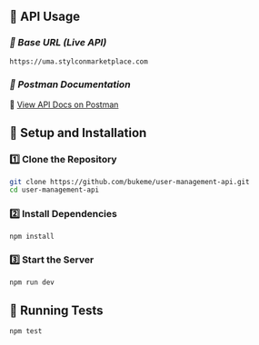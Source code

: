 ## 📡 API Usage

### ***🔗 Base URL (Live API)***
```bash
https://uma.stylconmarketplace.com
```
### ***📑 Postman Documentation***
📄 [View API Docs on Postman](https://documenter.getpostman.com/view/25452500/2sAYdmjTC1)


## 🔧 Setup and Installation

### **1️⃣ Clone the Repository**  
```bash
git clone https://github.com/bukeme/user-management-api.git  
cd user-management-api
```
### **2️⃣ Install Dependencies**
```bash
npm install
```
### **3️⃣ Start the Server**
```bash
npm run dev
```

## 🧪 Running Tests

```bash
npm test
```

